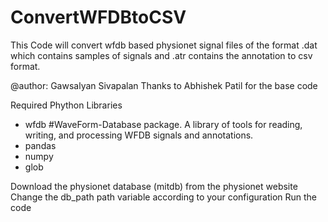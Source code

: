 # ConvertWFDBtoCSV

This Code will convert wfdb based physionet signal files of the format .dat which contains samples of signals and .atr contains the annotation to csv format. 

@author: Gawsalyan Sivapalan 
Thanks to Abhishek Patil for the base code

Required Phython Libraries 
 - wfdb #WaveForm-Database package. A library of tools for reading, writing, and processing WFDB signals and annotations.
 - pandas
 - numpy
 - glob
 
Download the physionet database (mitdb) from the physionet website
Change the db_path path variable according to your configuration
Run the code
